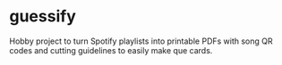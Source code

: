 # guessify
Hobby project to turn Spotify playlists into printable PDFs with song QR codes and cutting guidelines to easily make que cards. 
